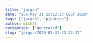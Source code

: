 ```yaml
---
title: "jargon"
date: "Sun May 31 23:22:37 CEST 2020"
tags: ["jargon", "pipotron"]
author: m1ch3l
categories: ["generated"]
slug: "jargon/2020-05-31-23:22:37"
---
```



